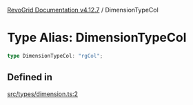 [RevoGrid Documentation v4.12.7](README.md) / DimensionTypeCol

# Type Alias: DimensionTypeCol

```ts
type DimensionTypeCol: "rgCol";
```

## Defined in

[src/types/dimension.ts:2](https://github.com/revolist/revogrid/blob/435ff99a088c5c293d22eb08cc3e448f60f4eb56/src/types/dimension.ts#L2)
